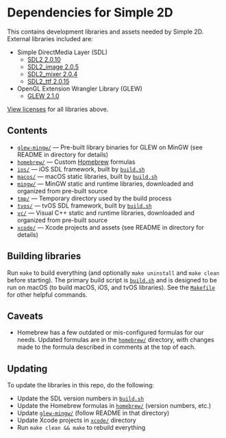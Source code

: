 # Dependencies for Simple 2D

This contains development libraries and assets needed by Simple 2D. External libraries included are:

- Simple DirectMedia Layer (SDL)
  - [SDL2 2.0.10](https://www.libsdl.org)
  - [SDL2_image 2.0.5](https://www.libsdl.org/projects/SDL_image)
  - [SDL2_mixer 2.0.4](https://www.libsdl.org/projects/SDL_mixer)
  - [SDL2_ttf 2.0.15](https://www.libsdl.org/projects/SDL_ttf)
- OpenGL Extension Wrangler Library (GLEW)
  - [GLEW 2.1.0](http://glew.sourceforge.net)

[View licenses](LICENSES.md) for all libraries above.

## Contents

- [`glew-mingw/`](glew-mingw) — Pre-built library binaries for GLEW on MinGW (see README in directory for details)
- [`homebrew/`](homebrew) — Custom [Homebrew](https://brew.sh) formulas
- [`ios/`](ios) — iOS SDL framework, built by [`build.sh`](build.sh)
- [`macos/`](macos) — macOS static libraries, built by [`build.sh`](build.sh)
- [`mingw/`](mingw) — MinGW static and runtime libraries, downloaded and organized from pre-built source
- [`tmp/`](tmp) — Temporary directory used by the build process
- [`tvos/`](tvos) — tvOS SDL framework, built by [`build.sh`](build.sh)
- [`vc/`](vc) — Visual C++ static and runtime libraries, downloaded and organized from pre-built source
- [`xcode/`](xcode) — Xcode projects and assets (see README in directory for details)

## Building libraries

Run `make` to build everything (and optionally `make uninstall` and `make clean` before starting). The primary build script is [`build.sh`](build.sh) and is designed to be run on macOS (to build macOS, iOS, and tvOS libraries). See the [`Makefile`](Makefile) for other helpful commands.

## Caveats

- Homebrew has a few outdated or mis-configured formulas for our needs. Updated formulas are in the [`homebrew/`](homebrew) directory, with changes made to the formula described in comments at the top of each.

## Updating

To update the libraries in this repo, do the following:

- Update the SDL version numbers in [`build.sh`](build.sh)
- Update the Homebrew formulas in [`homebrew/`](homebrew) (version numbers, etc.)
- Update [`glew-mingw/`](glew-mingw) (follow README in that directory)
- Update Xcode projects in [`xcode/`](xcode) directory
- Run `make clean && make` to rebuild everything
